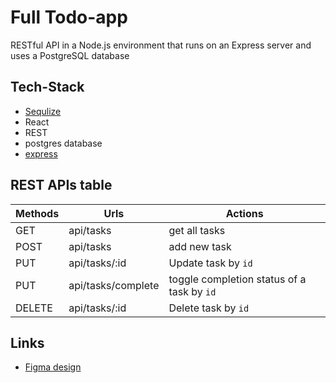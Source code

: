 # Full Todo-app 
 RESTful API in a Node.js environment that runs on an Express server and uses a PostgreSQL database
## Tech-Stack
+ [Sequlize](https://sequelize.org/)
+ React
+ REST 
+ postgres database
+ [express](https://expressjs.com/)

## REST APIs table

| Methods       | Urls          | Actions          |
| ------------- |---------------| -----------------|
| GET           | api/tasks     | get all tasks    |
| POST  | api/tasks      | add  new task           |
| PUT | api/tasks/:id      | Update task by `id `    |
| PUT | api/tasks/complete      | toggle completion status of a task  by `id `    |
| DELETE | api/tasks/:id     | Delete task by `id`   |


## Links
+ [Figma design](https://www.figma.com/file/TNYTyJst6WFmUmxElGtSKf/To-Do-List-Kanban-(Community)?node-id=1%3A21&t=AJ4vJEQNx3MlhwLt-1)
